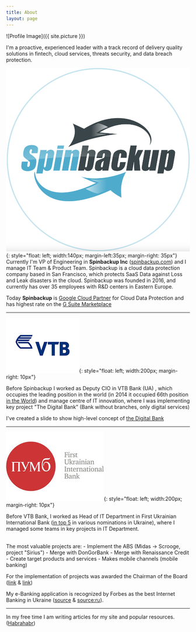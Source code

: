 ```yaml
---
title: About
layout: page
---
```

![Profile Image]({{ site.picture }})

I'm a proactive, experienced leader with a track record of delivery quality solutions in fintech, cloud services, threats security, and data breach protection.

![Markdowm Image][14]{: style="float: left; width:140px; margin-left:35px; margin-right: 35px"}
Currently I'm VP of Engineering in <b>Spinbackup Inc</b> ([spinbackup.com][3]) and I manage IT Team & Product Team. 
Spinbackup is a cloud data protection company based in San Francisco, 
which protects SaaS Data against Loss and Leak disasters in the cloud.
Spinbackup was founded in 2016, and currently has over 35 employees with R&D centers in Eastern Europe.


Today <b>Spinbackup</b> is [Google Cloud Partner][12] for Cloud Data Protection and has highest rate on the [G Suite Marketplace][13]

----

![Markdowm Image][10]{: style="float: left; width:200px; margin-right: 10px"}

Before Spinbackup I worked as Deputy CIO in VTB Bank (UA) , which occupies the leading
position in the world (in 2014 it occupied 66th position [in the World][5]) 
and manage centre of IT innovation, 
where I was implementing key project "The Digital Bank" (Bank without branches, only digital services)

I've created a slide to show high-level concept of 
<a href="//www.slideshare.net/SergeyBalynsky/digital-bank-63076513" title="the Digital Bank" target="_blank">the Digital Bank</a>

----

![Markdowm Image][11]{: style="float: left; width:200px; margin-right: 10px"}
  
Before VTB Bank, I worked as Head of IT Department in First Ukrainian International Bank ([in top 5][6] 
in various nominations in Ukraine), where I managed some teams in key projects in IT Department.

<br>
The most valuable projects are:
- Implement the ABS (Midas -> Scrooge, project "Sirius")
- Merge with DonGorBank
- Merge with Renaissance Credit
- Create target products and services
- Makes mobile channels (mobile banking)

For the implementation of projects was awarded the Chairman of the Board ([link][7] & [link][8])

My e-Banking application is recognized by Forbes as the best Internet Banking in Ukraine ([source][1] & [source:ru][2]).

----

In my free time I am writing articles for my site and popular resources. ([Habrahabr][9])

[1]: https://about.pumb.ua/en/presscenter/news/item/1024-pumb-online-1-za-reytyngom-forbes-ukrayina
[2]: http://forbes.net.ua/magazine/forbes/1332660-zaputannye-seti
[3]: https://spinbackup.com
[4]: /assets/images/spinbackup_numbers.png
[5]: https://finparty.ru/ratings/19514/
[6]: https://about.pumb.ua/en/presscenter/news/item/1341-pumb-uviyshov-do-top-5-ukrayinskikh-bankiv-v-ryadi-nominatsiy-zgidno-reytingu-vidannya-dengi-
[7]: /assets/images/award_1.jpg
[8]: /assets/images/award_2.jpg
[9]: https://habr.com/ru/users/balynsky/posts/
[10]: /assets/images/vtb_logo.png
[11]: /assets/images/fuib_logo.jpg
[12]: https://youtu.be/omjqnFmMmyo?t=616
[13]: https://gsuite.google.com/marketplace/app/spinbackup_security_backup/829029953048
[14]: /assets/images/spinbackup-logo.png
